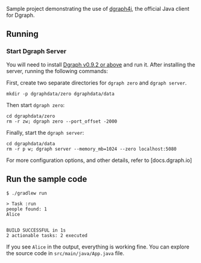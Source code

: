Sample project demonstrating the use of [dgraph4j], the official Java client
for Dgraph.

[dgraph4j]:https://github.com/dgraph-io/dgraph4

## Running
### Start Dgraph Server
You will need to install [Dgraph v0.9.2 or above][releases] and run it. After installing
the server, running the following commands:

[releases]: https://github.com/dgraph-io/dgraph/releases

First, create two separate directories for `dgraph zero` and `dgraph server`.

```
mkdir -p dgraphdata/zero dgraphdata/data
```

Then start `dgraph zero`:

```
cd dgraphdata/zero
rm -r zw; dgraph zero --port_offset -2000
```

Finally, start the `dgraph server`:

```
cd dgraphdata/data
rm -r p w; dgraph server --memory_mb=1024 --zero localhost:5080
```

For more configuration options, and other details, refer to [docs.dgraph.io]

## Run the sample code
```
$ ./gradlew run

> Task :run
people found: 1
Alice


BUILD SUCCESSFUL in 1s
2 actionable tasks: 2 executed

```

If you see `Alice` in the output, everything is working fine. You can explore the source code in `src/main/java/App.java` file.
